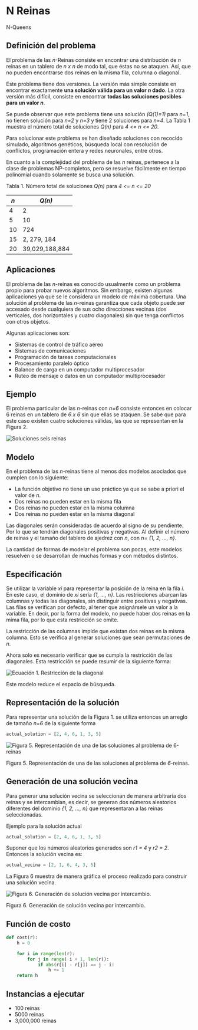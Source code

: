 # N Reinas

N-Queens

## Definición del problema

El problema de las *n*-Reinas consiste en encontrar una distribución de *n* reinas en un tablero de *n x n* de modo tal, que éstas no se ataquen. Así, que no pueden encontrarse dos reinas en la misma fila, columna o diagonal.

Este problema tiene dos versiones. La versión más simple consiste en encontrar exactamente **una solución válida para un valor *n*  dado**. La otra versión más difícil, consiste en encontrar **todas las soluciones posibles para un valor *n***.

Se puede observar que este problema tiene una solución *(Q(1)=1)* para *n=1*, no tienen solución para *n=2* y *n=3* y tiene 2 soluciones para *n=4*. La Tabla 1 muestra el número total de soluciones *Q(n)* para *4 <= n <= 20*.

Para solucionar este problema se han diseñado soluciones con recocido simulado, algoritmos genéticos, búsqueda local con resolución de conflictos, programación entera y redes neuronales, entre otros.

En cuanto a la complejidad del problema de las *n* reinas, pertenece a la clase de problemas NP-completos, pero se resuelve fácilmente en tiempo polinomial cuando solamente se busca una solución.

Tabla 1. Número total de soluciones *Q(n)* para *4 <= n <= 20*

| *n*    |  *Q(n)*      |
|--------|--------------|
| 4      |  2           |
| 5      |  10           |
| 10     |  724           |
| 15     |  2, 279, 184           |
| 20     |  39,029,188,884           |

## Aplicaciones

El problema de las *n*-reinas es conocido usualmente como un problema propio para probar nuevos algoritmos. Sin embargo, existen algunas aplicaciones ya que se le considera un modelo  de máxima cobertura. Una solución al problema de las *n*-reinas garantiza que cada objeto puede ser accesado desde cualquiera de sus ocho direcciones vecinas (dos verticales, dos horizontales y cuatro diagonales) sin que tenga conflictos con otros objetos.

Algunas aplicaciones son:

- Sistemas de control de tráfico aéreo
- Sistemas de comunicaciones
- Programación de tareas computacionales
- Procesamiento paralelo óptico
- Balance de carga en un computador multiprocesador
- Ruteo de mensaje o datos en un computador multiprocesador

## Ejemplo

El problema particular de las *n*-reinas con *n=6* consiste entonces en colocar 6 reinas en un tablero de *6 x 6* sin que ellas se ataquen. Se sabe que para este caso existen cuatro soluciones válidas, las que se representan en la Figura 2.

![Soluciones seis reinas](https://i.imgur.com/hoa4N5t.png)

## Modelo

En el problema de las *n*-reinas tiene al menos dos modelos asociados que cumplen con lo siguiente:

- La función objetivo no tiene un uso práctico ya que se sabe a priori el valor de *n*.
- Dos reinas no pueden estar en la misma fila
- Dos reinas no pueden estar en la misma columna
- Dos reinas no pueden estar en la misma diagonal

Las diagonales serán consideradas de acuerdo al signo de su pendiente. Por lo que se tendrán diagonales positivas y negativas. Al definir el número de reinas y el tamaño del tablero de ajedrez con *n*, con  *n= {1, 2, ..., n}*.

La cantidad de formas de modelar el problema son pocas, este modelos resuelven o se desarrollan de muchas formas y con métodos distintos.

## Especificación

Se utilizar la variable *xi* para representar la posición de la reina en la fila *i*. En este caso, el dominio de *xi* sería *{1, ..., n}*. Las restricciones abarcan las columnas y todas las diagonales, sin distinguir entre positivas y negativas. Las filas se verifican por defecto, al tener que asignársele un valor a la variable. En decir, por la forma del modelo, no puede haber dos reinas en la mima fila, por lo que esta restricción se omite.

La restricción de las columnas impide que existan dos reinas en la misma columna. Esto se verifica al generar soluciones que sean permutaciones de *n*.

Ahora solo es necesario verificar que se cumpla la restricción de las diagonales. Esta restricción se puede resumir de la siguiente forma:

![Ecuación 1. Restricción de la diagonal](https://i.imgur.com/y66laiI.png)

Este modelo reduce el espacio de búsqueda.

## Representación de la solución

Para representar una solución de la Figura 1. se utiliza entonces un arreglo de tamaño *n=6* de la siguiente forma

````python
actual_solution = [2, 4, 6, 1, 3, 5]
````

![Figura 5. Representación de una de las soluciones al problema de 6-reinas](https://i.imgur.com/LQwkTnZ.png)

Figura 5. Representación de una de las soluciones al problema de *6*-reinas.

## Generación de una solución vecina

Para generar una solución vecina se seleccionan de manera arbitraria dos reinas y se intercambian, es decir, se generan dos números aleatorios diferentes del dominio *{1, 2, ..., n}* que representaran a las reinas seleccionadas. 

Ejemplo para la solución actual

```python
actual_solution = [2, 4, 6, 1, 3, 5]
```

Suponer que los números aleatorios generados son *r1 = 4* y *r2 = 2*. Entonces la solución vecina es:

```python
actual_vecina = [2, 1, 6, 4, 3, 5]
```

La Figura 6 muestra de manera gráfica el proceso realizado para construir una solución vecina.

![Figura 6. Generación de solución vecina por intercambio.](https://i.imgur.com/KpQqD6p.png)

Figura 6. Generación de solución vecina por intercambio.

## Función de costo

```python
def cost(r):
    h = 0

    for i in range(len(r):
        for j in range( i + 1, len(r)):
            if abs(r[i] - r[j]) == j - i:
                h += 1
    return h
```

## Instancias a ejecutar

- 100 reinas
- 5000 reinas
- 3,000,000 reinas
